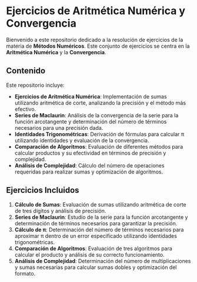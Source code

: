 # Ejercicios de Aritmética Numérica y Convergencia

Bienvenido a este repositorio dedicado a la resolución de ejercicios de la materia de **Métodos Numéricos**. Este conjunto de ejercicios se centra en la **Aritmética Numérica** y la **Convergencia**.

## Contenido

Este repositorio incluye:

- **Ejercicios de Aritmética Numérica**: Implementación de sumas utilizando aritmética de corte, analizando la precisión y el método más efectivo.
- **Series de Maclaurin**: Análisis de la convergencia de la serie para la función arcotangente y determinación del número de términos necesarios para una precisión dada.
- **Identidades Trigonométricas**: Derivación de fórmulas para calcular π utilizando identidades y evaluación de la convergencia.
- **Comparación de Algoritmos**: Evaluación de diferentes métodos para calcular productos y su efectividad en términos de precisión y complejidad.
- **Análisis de Complejidad**: Cálculo del número de operaciones requeridas para realizar sumas y optimización de algoritmos.

## Ejercicios Incluidos

1. **Cálculo de Sumas**: Evaluación de sumas utilizando aritmética de corte de tres dígitos y análisis de precisión.
2. **Series de Maclaurin**: Estudio de la serie para la función arcotangente y determinación de términos necesarios para garantizar la precisión.
3. **Cálculo de π**: Determinación del número de términos necesarios para aproximar π dentro de un error especificado utilizando identidades trigonométricas.
4. **Comparación de Algoritmos**: Evaluación de tres algoritmos para calcular el producto y análisis de su correcto funcionamiento.
5. **Análisis de Complejidad**: Determinación del número de multiplicaciones y sumas necesarias para calcular sumas dobles y optimización del formato.


